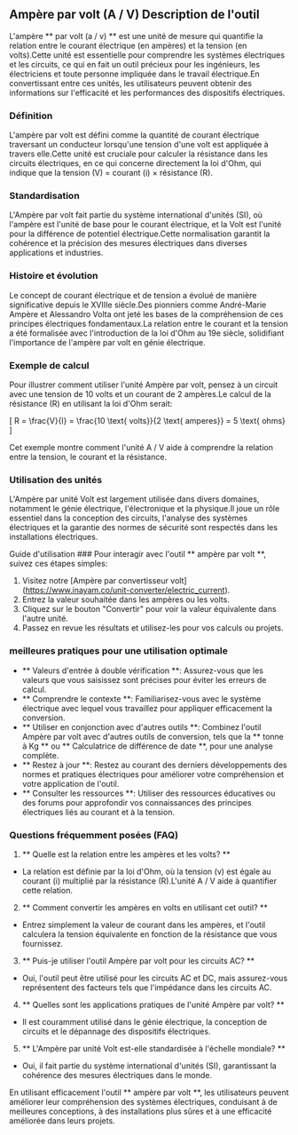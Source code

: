 ## Ampère par volt (A / V) Description de l'outil

L'ampère ** par volt (a / v) ** est une unité de mesure qui quantifie la relation entre le courant électrique (en ampères) et la tension (en volts).Cette unité est essentielle pour comprendre les systèmes électriques et les circuits, ce qui en fait un outil précieux pour les ingénieurs, les électriciens et toute personne impliquée dans le travail électrique.En convertissant entre ces unités, les utilisateurs peuvent obtenir des informations sur l'efficacité et les performances des dispositifs électriques.

### Définition
L'ampère par volt est défini comme la quantité de courant électrique traversant un conducteur lorsqu'une tension d'une volt est appliquée à travers elle.Cette unité est cruciale pour calculer la résistance dans les circuits électriques, en ce qui concerne directement la loi d'Ohm, qui indique que la tension (V) = courant (i) × résistance (R).

### Standardisation
L'Ampère par volt fait partie du système international d'unités (SI), où l'ampère est l'unité de base pour le courant électrique, et la Volt est l'unité pour la différence de potentiel électrique.Cette normalisation garantit la cohérence et la précision des mesures électriques dans diverses applications et industries.

### Histoire et évolution
Le concept de courant électrique et de tension a évolué de manière significative depuis le XVIIIe siècle.Des pionniers comme André-Marie Ampère et Alessandro Volta ont jeté les bases de la compréhension de ces principes électriques fondamentaux.La relation entre le courant et la tension a été formalisée avec l'introduction de la loi d'Ohm au 19e siècle, solidifiant l'importance de l'ampère par volt en génie électrique.

### Exemple de calcul
Pour illustrer comment utiliser l'unité Ampère par volt, pensez à un circuit avec une tension de 10 volts et un courant de 2 ampères.Le calcul de la résistance (R) en utilisant la loi d'Ohm serait:

\[ R = \frac{V}{I} = \frac{10 \text{ volts}}{2 \text{ amperes}} = 5 \text{ ohms} \]

Cet exemple montre comment l'unité A / V aide à comprendre la relation entre la tension, le courant et la résistance.

### Utilisation des unités
L'Ampère par unité Volt est largement utilisée dans divers domaines, notamment le génie électrique, l'électronique et la physique.Il joue un rôle essentiel dans la conception des circuits, l'analyse des systèmes électriques et la garantie des normes de sécurité sont respectés dans les installations électriques.

Guide d'utilisation ###
Pour interagir avec l'outil ** ampère par volt **, suivez ces étapes simples:
1. Visitez notre [Ampère par convertisseur volt] (https://www.inayam.co/unit-converter/electric_current).
2. Entrez la valeur souhaitée dans les ampères ou les volts.
3. Cliquez sur le bouton "Convertir" pour voir la valeur équivalente dans l'autre unité.
4. Passez en revue les résultats et utilisez-les pour vos calculs ou projets.

### meilleures pratiques pour une utilisation optimale
- ** Valeurs d'entrée à double vérification **: Assurez-vous que les valeurs que vous saisissez sont précises pour éviter les erreurs de calcul.
- ** Comprendre le contexte **: Familiarisez-vous avec le système électrique avec lequel vous travaillez pour appliquer efficacement la conversion.
- ** Utiliser en conjonction avec d'autres outils **: Combinez l'outil Ampère par volt avec d'autres outils de conversion, tels que la ** tonne à Kg ** ou ** Calculatrice de différence de date **, pour une analyse complète.
- ** Restez à jour **: Restez au courant des derniers développements des normes et pratiques électriques pour améliorer votre compréhension et votre application de l'outil.
- ** Consulter les ressources **: Utiliser des ressources éducatives ou des forums pour approfondir vos connaissances des principes électriques liés au courant et à la tension.

### Questions fréquemment posées (FAQ)

1. ** Quelle est la relation entre les ampères et les volts? **
- La relation est définie par la loi d'Ohm, où la tension (v) est égale au courant (i) multiplié par la résistance (R).L'unité A / V aide à quantifier cette relation.

2. ** Comment convertir les ampères en volts en utilisant cet outil? **
- Entrez simplement la valeur de courant dans les ampères, et l'outil calculera la tension équivalente en fonction de la résistance que vous fournissez.

3. ** Puis-je utiliser l'outil Ampère par volt pour les circuits AC? **
- Oui, l'outil peut être utilisé pour les circuits AC et DC, mais assurez-vous représentent des facteurs tels que l'impédance dans les circuits AC.

4. ** Quelles sont les applications pratiques de l'unité Ampère par volt? **
- Il est couramment utilisé dans le génie électrique, la conception de circuits et le dépannage des dispositifs électriques.

5. ** L'Ampère par unité Volt est-elle standardisée à l'échelle mondiale? **
- Oui, il fait partie du système international d'unités (SI), garantissant la cohérence des mesures électriques dans le monde.

En utilisant efficacement l'outil ** ampère par volt **, les utilisateurs peuvent améliorer leur compréhension des systèmes électriques, conduisant à de meilleures conceptions, à des installations plus sûres et à une efficacité améliorée dans leurs projets.